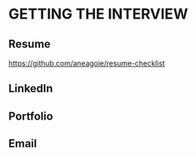 # GETTING THE INTERVIEW

## Resume
  https://github.com/aneagoie/resume-checklist
  
## LinkedIn
  

## Portfolio


## Email

